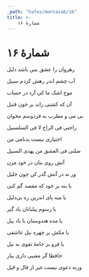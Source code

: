 ```yaml
---
_path: "hafez/montasab/16"
title: >-
    شمارهٔ ۱۶
---
```

# شمارهٔ ۱۶

<div class="b" id="bn1"><div class="m1"><p>رهروان را عشق بس باشد دلیل</p></div>
<div class="m2"><p>آب چشم اندر رهش کردم سبیل </p></div></div>
<div class="b" id="bn2"><div class="m1"><p>موج اشک ما کی آرد در حساب</p></div>
<div class="m2"><p>آن که کشتی راند بر خون قتیل </p></div></div>
<div class="b" id="bn3"><div class="m1"><p>بی می و مطرب به فردوسم مخوان</p></div>
<div class="m2"><p>راحتی فی الراح لا فی السلسبیل </p></div></div>
<div class="b" id="bn4"><div class="m1"><p>اختیاری نیست بدنامی من</p></div>
<div class="m2"><p>ضلنی فی العشق من یهدی السبیل </p></div></div>
<div class="b" id="bn5"><div class="m1"><p>آتش روی بتان در خود مزن</p></div>
<div class="m2"><p>ور نه در آتش گذر کن چون خلیل </p></div></div>
<div class="b" id="bn6"><div class="m1"><p>یا بنه بر خود که مقصد گم کنی</p></div>
<div class="m2"><p>یا منه پای اندرین ره بی‌دلیل </p></div></div>
<div class="b" id="bn7"><div class="m1"><p>با رسوم پیلبانان یاد گیر</p></div>
<div class="m2"><p>یا مده هندوستان با یاد پیل </p></div></div>
<div class="b" id="bn8"><div class="m1"><p>یا مکش بر چهره نیل عاشقی</p></div>
<div class="m2"><p>یا فرو بر جامهٔ تقوی به نیل </p></div></div>
<div class="b" id="bn9"><div class="m1"><p>حافظا گر معنیی داری بیار</p></div>
<div class="m2"><p>ورنه دعوی نیست غیر از قال و قیل</p></div></div>
